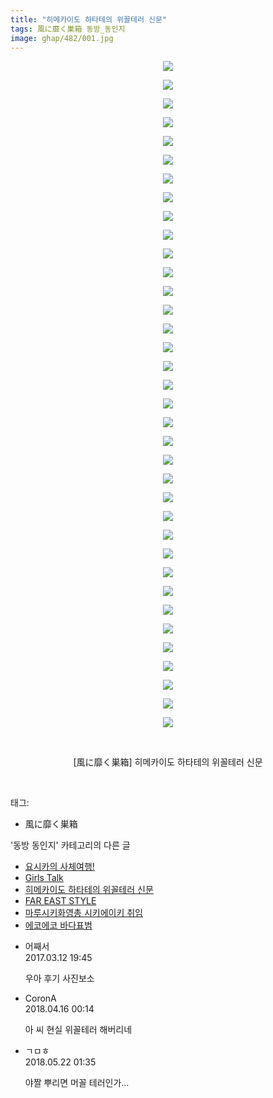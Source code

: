 ```yaml
---
title: "히메카이도 하타테의 위꼴테러 신문"
tags: 風に靡く巣箱 동방_동인지
image: ghap/482/001.jpg
---
```

<div class="article">
<p style="text-align: center; clear: none; float: none;"><img src="{{ site.nasurl }}/ghap/482/001.jpg"/></p>
<p style="text-align: center; clear: none; float: none;"><img src="{{ site.nasurl }}/ghap/482/002.jpg"/></p>
<p style="text-align: center; clear: none; float: none;"><img src="{{ site.nasurl }}/ghap/482/003.jpg"/></p>
<p style="text-align: center; clear: none; float: none;"><img src="{{ site.nasurl }}/ghap/482/004.jpg"/></p>
<p style="text-align: center; clear: none; float: none;"><img src="{{ site.nasurl }}/ghap/482/005.jpg"/></p>
<p style="text-align: center; clear: none; float: none;"><img src="{{ site.nasurl }}/ghap/482/006.jpg"/></p>
<p style="text-align: center; clear: none; float: none;"><img src="{{ site.nasurl }}/ghap/482/007.jpg"/></p>
<p style="text-align: center; clear: none; float: none;"><img src="{{ site.nasurl }}/ghap/482/008.jpg"/></p>
<p style="text-align: center; clear: none; float: none;"><img src="{{ site.nasurl }}/ghap/482/009.jpg"/></p>
<p style="text-align: center; clear: none; float: none;"><img src="{{ site.nasurl }}/ghap/482/010.jpg"/></p>
<p style="text-align: center; clear: none; float: none;"><img src="{{ site.nasurl }}/ghap/482/011.jpg"/></p>
<p style="text-align: center; clear: none; float: none;"><img src="{{ site.nasurl }}/ghap/482/012.jpg"/></p>
<p style="text-align: center; clear: none; float: none;"><img src="{{ site.nasurl }}/ghap/482/013.jpg"/></p>
<p style="text-align: center; clear: none; float: none;"><img src="{{ site.nasurl }}/ghap/482/014.jpg"/></p>
<p style="text-align: center; clear: none; float: none;"><img src="{{ site.nasurl }}/ghap/482/015.jpg"/></p>
<p style="text-align: center; clear: none; float: none;"><img src="{{ site.nasurl }}/ghap/482/016.jpg"/></p>
<p style="text-align: center; clear: none; float: none;"><img src="{{ site.nasurl }}/ghap/482/017.jpg"/></p>
<p style="text-align: center; clear: none; float: none;"><img src="{{ site.nasurl }}/ghap/482/018.jpg"/></p>
<p style="text-align: center; clear: none; float: none;"><img src="{{ site.nasurl }}/ghap/482/019.jpg"/></p>
<p style="text-align: center; clear: none; float: none;"><img src="{{ site.nasurl }}/ghap/482/020.jpg"/></p>
<p style="text-align: center; clear: none; float: none;"><img src="{{ site.nasurl }}/ghap/482/021.jpg"/></p>
<p style="text-align: center; clear: none; float: none;"><img src="{{ site.nasurl }}/ghap/482/022.jpg"/></p>
<p style="text-align: center; clear: none; float: none;"><img src="{{ site.nasurl }}/ghap/482/023.jpg"/></p>
<p style="text-align: center; clear: none; float: none;"><img src="{{ site.nasurl }}/ghap/482/024.jpg"/></p>
<p style="text-align: center; clear: none; float: none;"><img src="{{ site.nasurl }}/ghap/482/025.jpg"/></p>
<p style="text-align: center; clear: none; float: none;"><img src="{{ site.nasurl }}/ghap/482/026.jpg"/></p>
<p style="text-align: center; clear: none; float: none;"><img src="{{ site.nasurl }}/ghap/482/027.jpg"/></p>
<p style="text-align: center; clear: none; float: none;"><img src="{{ site.nasurl }}/ghap/482/028.jpg"/></p>
<p style="text-align: center; clear: none; float: none;"><img src="{{ site.nasurl }}/ghap/482/029.jpg"/></p>
<p style="text-align: center; clear: none; float: none;"><img src="{{ site.nasurl }}/ghap/482/030.jpg"/></p>
<p style="text-align: center; clear: none; float: none;"><img src="{{ site.nasurl }}/ghap/482/031.jpg"/></p>
<p style="text-align: center; clear: none; float: none;"><img src="{{ site.nasurl }}/ghap/482/032.jpg"/></p>
<p style="text-align: center; clear: none; float: none;"><img src="{{ site.nasurl }}/ghap/482/033.jpg"/></p>
<p style="text-align: center; clear: none; float: none;"><img src="{{ site.nasurl }}/ghap/482/034.jpg"/></p>
<p style="text-align: center; clear: none; float: none;"><img src="{{ site.nasurl }}/ghap/482/035.jpg"/></p>
<p style="text-align: center; clear: none; float: none;"><img src="{{ site.nasurl }}/ghap/482/036.jpg"/></p>
<p style="text-align: center; clear: none; float: none;"><br/></p>
<p style="text-align: center; clear: none; float: none;">[風に靡く巣箱] 히메카이도 하타테의 위꼴테러 신문</p>
<p><br/></p>
</div><div class="tagTrail">
<p>태그: </p>
<ul>
<li>風に靡く巣箱</li>
</ul>
</div><div class="another">
<p>'동방 동인지' 카테고리의 다른 글</p>
<ul>
<li><a href="/2016-06-21-ghap_484">요시카의 사체여행!</a></li>
<li><a href="/2016-06-21-ghap_483">Girls Talk</a></li>
<li><a href="/2016-06-21-ghap_482">히메카이도 하타테의 위꼴테러 신문</a></li>
<li><a href="/2016-06-21-ghap_481">FAR EAST STYLE</a></li>
<li><a href="/2016-06-21-ghap_480">마루시키화영총 시키에이키 취임</a></li>
<li><a href="/2016-06-21-ghap_479">에코에코 바다표범</a></li>
</ul>
</div><div class="cb_module cb_fluid">
<div class="cb_wrt cb_profile">
<div class="comment">
<ul>
<li class="cb_thumb_off" id="comment14937665">
<div class="cb_comment_area">
<div class="cb_info_area">
<div class="cb_section">
<span class="cb_nick_name">어째서</span>
</div>
<div class="cb_section">
<span class="cb_date">2017.03.12 19:45 </span>
</div>
</div>
<div class="cb_dsc_comment">
<p class="cb_dsc">
											우아 후기 사진보소
										</p>
</div>
</div></li>
<li class="cb_thumb_off" id="comment15239502">
<div class="cb_comment_area">
<div class="cb_info_area">
<div class="cb_section">
<span class="cb_nick_name">CoronA</span>
</div>
<div class="cb_section">
<span class="cb_date">2018.04.16 00:14 </span>
</div>
</div>
<div class="cb_dsc_comment">
<p class="cb_dsc">
											아 씨 현실 위꼴테러 해버리네
										</p>
</div>
</div></li>
<li class="cb_thumb_off" id="comment15259889">
<div class="cb_comment_area">
<div class="cb_info_area">
<div class="cb_section">
<span class="cb_nick_name">ㄱㅁㅎ</span>
</div>
<div class="cb_section">
<span class="cb_date">2018.05.22 01:35 </span>
</div>
</div>
<div class="cb_dsc_comment">
<p class="cb_dsc">
											야짤 뿌리면 머꼴 테러인가...
										</p>
</div>
</div></li>
</ul>
</div>
</div><!-- commentList close -->
</div>